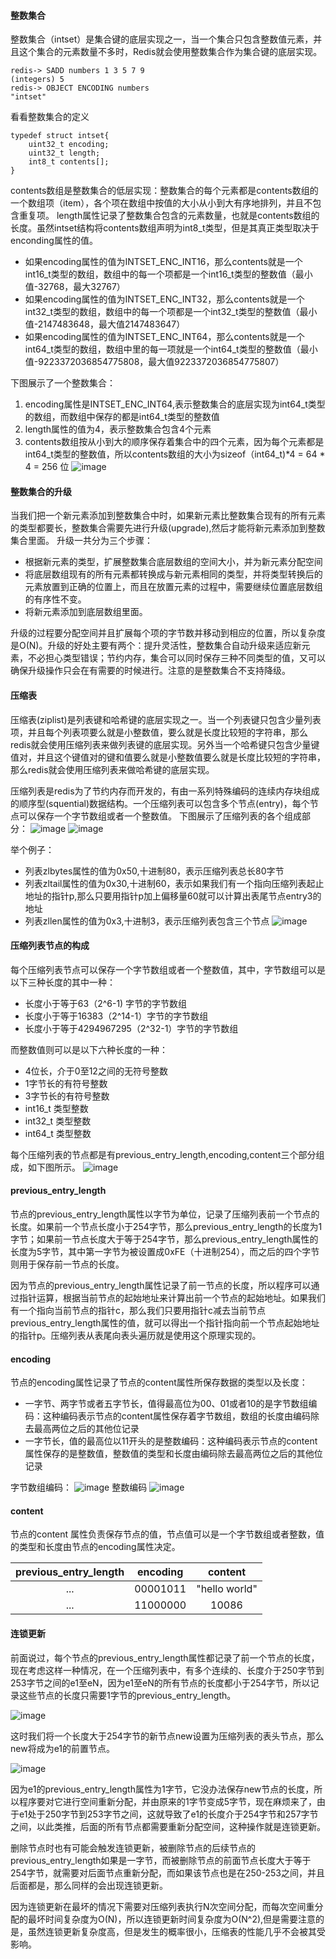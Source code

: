 #### 整数集合
整数集合（intset）是集合键的底层实现之一，当一个集合只包含整数值元素，并且这个集合的元素数量不多时，Redis就会使用整数集合作为集合键的底层实现。
```
redis-> SADD numbers 1 3 5 7 9
(integers) 5
redis-> OBJECT ENCODING numbers
"intset"
```
看看整数集合的定义
```
typedef struct intset{
    uint32_t encoding;
    uint32_t length;
    int8_t contents[];
}
```
contents数组是整数集合的低层实现：整数集合的每个元素都是contents数组的一个数组项（item），各个项在数组中按值的大小从小到大有序地排列，并且不包含重复项。
length属性记录了整数集合包含的元素数量，也就是contents数组的长度。虽然intset结构将contents数组声明为int8_t类型，但是其真正类型取决于enconding属性的值。
+ 如果encoding属性的值为INTSET_ENC_INT16，那么contents就是一个int16_t类型的数组，数组中的每一个项都是一个int16_t类型的整数值（最小值-32768，最大32767）
+ 如果encoding属性的值为INTSET_ENC_INT32，那么contents就是一个int32_t类型的数组，数组中的每一个项都是一个int32_t类型的整数值（最小值-2147483648，最大值2147483647）
+ 如果encoding属性的值为INTSET_ENC_INT64，那么contents就是一个int64_t类型的数组，数组中里的每一项就是一个int64_t类型的整数值（最小值-9223372036854775808，最大值9223372036854775807）

下图展示了一个整数集合：
1. encoding属性是INTSET_ENC_INT64,表示整数集合的底层实现为int64_t类型的数组，而数组中保存的都是int64_t类型的整数值
2. length属性的值为4，表示整数集合包含4个元素
3. contents数组按从小到大的顺序保存着集合中的四个元素，因为每个元素都是int64_t类型的整数值，所以contents数组的大小为sizeof（int64_t)*4 = 64 * 4 = 256 位
![image](https://raw.githubusercontent.com/zhao907219202/markdown/master/md-picture/redis/redis-intset-0-20180505.png)

#### 整数集合的升级
当我们把一个新元素添加到整数集合中时，如果新元素比整数集合现有的所有元素的类型都要长，整数集合需要先进行升级(upgrade),然后才能将新元素添加到整数集合里面。
升级一共分为三个步骤：
+ 根据新元素的类型，扩展整数集合底层数组的空间大小，并为新元素分配空间
+ 将底层数组现有的所有元素都转换成与新元素相同的类型，并将类型转换后的元素放置到正确的位置上，而且在放置元素的过程中，需要继续位置底层数组的有序性不变。
+ 将新元素添加到底层数组里面。

升级的过程要分配空间并且扩展每个项的字节数并移动到相应的位置，所以复杂度是O(N)。升级的好处主要有两个：提升灵活性，整数集合自动升级来适应新元素，不必担心类型错误；节约内存，集合可以同时保存三种不同类型的值，又可以确保升级操作只会在有需要的时候进行。注意的是整数集合不支持降级。

#### 压缩表
压缩表(ziplist)是列表键和哈希键的底层实现之一。当一个列表键只包含少量列表项，并且每个列表项要么就是小整数值，要么就是长度比较短的字符串，那么redis就会使用压缩列表来做列表键的底层实现。另外当一个哈希键只包含少量键值对，并且这个键值对的键和值要么就是小整数值要么就是长度比较短的字符串，那么redis就会使用压缩列表来做哈希键的底层实现。

压缩列表是redis为了节约内存而开发的，有由一系列特殊编码的连续内存块组成的顺序型(squential)数据结构。一个压缩列表可以包含多个节点(entry)，每个节点可以保存一个字节数组或者一个整数值。
下图展示了压缩列表的各个组成部分：
![image](https://raw.githubusercontent.com/zhao907219202/markdown/master/md-picture/redis/redis-ziplist-0-20180506.png)
![image](https://raw.githubusercontent.com/zhao907219202/markdown/master/md-picture/redis/redis-ziplist-1-20180506.png)

举个例子：

* 列表zlbytes属性的值为0x50,十进制80，表示压缩列表总长80字节
* 列表zltail属性的值为0x30,十进制60，表示如果我们有一个指向压缩列表起止地址的指针p,那么只要用指针p加上偏移量60就可以计算出表尾节点entry3的地址
* 列表zllen属性的值为0x3,十进制3，表示压缩列表包含三个节点
![image](https://raw.githubusercontent.com/zhao907219202/markdown/master/md-picture/redis/redis-ziplist-2-20180506.png)

#### 压缩列表节点的构成
每个压缩列表节点可以保存一个字节数组或者一个整数值，其中，字节数组可以是以下三种长度的其中一种：

+ 长度小于等于63（2^6-1) 字节的字节数组
+ 长度小于等于16383（2^14-1）字节的字节数组
+ 长度小于等于4294967295（2^32-1）字节的字节数组

而整数值则可以是以下六种长度的一种：

* 4位长，介于0至12之间的无符号整数
* 1字节长的有符号整数
* 3字节长的有符号整数
* int16_t 类型整数
* int32_t 类型整数
* int64_t 类型整数

每个压缩列表的节点都是有previous_entry_length,encoding,content三个部分组成，如下图所示。
![image](https://raw.githubusercontent.com/zhao907219202/markdown/master/md-picture/redis/redis-ziplist-3-20180506.png)

#### previous_entry_length
节点的previous_entry_length属性以字节为单位，记录了压缩列表前一个节点的长度。如果前一个节点长度小于254字节，那么previous_entry_length的长度为1字节；如果前一节点长度大于等于254字节，那么previous_entry_length属性的长度为5字节，其中第一字节为被设置成0xFE（十进制254），而之后的四个字节则用于保存前一节点的长度。

因为节点的previous_entry_length属性记录了前一节点的长度，所以程序可以通过指针运算，根据当前节点的起始地址来计算出前一个节点的起始地址。如果我们有一个指向当前节点的指针c，那么我们只要用指针c减去当前节点previous_entry_length属性的值，就可以得出一个指针指向前一个节点起始地址的指针p。压缩列表从表尾向表头遍历就是使用这个原理实现的。

#### encoding
节点的encoding属性记录了节点的content属性所保存数据的类型以及长度：
+ 一字节、两字节或者五字节长，值得最高位为00、01或者10的是字节数组编码：这种编码表示节点的content属性保存着字节数组，数组的长度由编码除去最高两位之后的其他位记录
+ 一字节长，值的最高位以11开头的是整数编码：这种编码表示节点的content属性保存的是整数值，整数值的类型和长度由编码除去最高两位之后的其他位记录

字节数组编码：
![image](https://raw.githubusercontent.com/zhao907219202/markdown/master/md-picture/redis/redis-ziplist-4-20180506.png)
整数编码
![image](https://raw.githubusercontent.com/zhao907219202/markdown/master/md-picture/redis/redis-ziplist-5-20180506.png)

#### content
节点的content 属性负责保存节点的值，节点值可以是一个字节数组或者整数，值的类型和长度由节点的encoding属性决定。

 previous_entry_length | encoding | content
:---:|:---:|:---:
... | 00001011 | "hello world" 
... | 11000000 |  10086

#### 连锁更新
前面说过，每个节点的previous_entry_length属性都记录了前一个节点的长度，现在考虑这样一种情况，在一个压缩列表中，有多个连续的、长度介于250字节到253字节之间的e1至eN，因为e1至eN的所有节点的长度都小于254字节，所以记录这些节点的长度只需要1字节的previous_entry_length。

![image](https://raw.githubusercontent.com/zhao907219202/markdown/master/md-picture/redis/redis-ziplist-6-20180506.png)

这时我们将一个长度大于254字节的新节点new设置为压缩列表的表头节点，那么new将成为e1的前置节点。

![image](https://raw.githubusercontent.com/zhao907219202/markdown/master/md-picture/redis/redis-ziplist-7-20180506.png)

因为e1的previous_entry_length属性为1字节，它没办法保存new节点的长度，所以程序要对它进行空间重新分配，并由原来的1字节变成5字节，现在麻烦来了，由于e1处于250字节到253字节之间，这就导致了e1的长度介于254字节和257字节之间，以此类推，后面的所有节点都需要重新分配空间，这种操作就是连锁更新。

删除节点时也有可能会触发连锁更新，被删除节点的后续节点的previous_entry_length如果是一字节，而被删除节点的前面节点长度大于等于254字节，就需要对后面节点重新分配，而如果该节点也是在250-253之间，并且后面都是，那么同样的会出现连锁更新。

因为连锁更新在最坏的情况下需要对压缩列表执行N次空间分配，而每次空间重分配的最坏时间复杂度为O(N)，所以连锁更新时间复杂度为O(N^2),但是需要注意的是，虽然连锁更新复杂度高，但是发生的概率很小，压缩表的性能几乎不会被其受影响。







